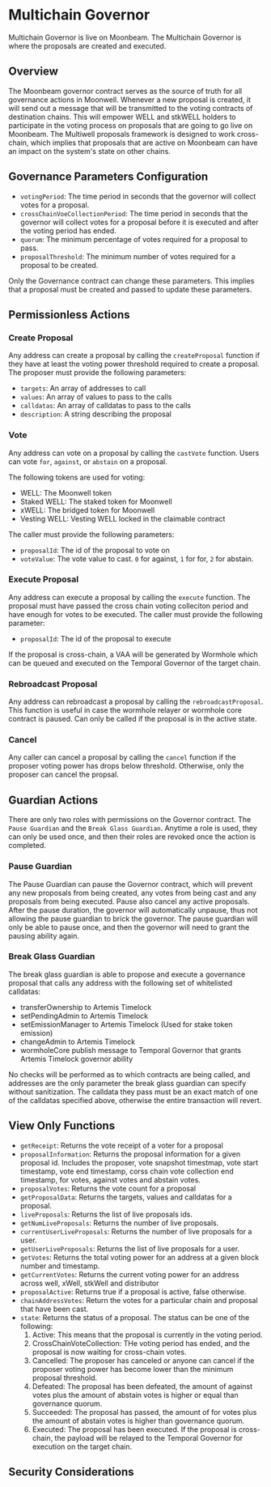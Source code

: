 # Multichain Governor

Multichain Governor is live on Moonbeam. The Multichain Governor is where the
proposals are created and executed.

## Overview

The Moonbeam governor contract serves as the source of truth for all governance
actions in Moonwell. Whenever a new proposal is created, it will send out a
message that will be transmitted to the voting contracts of destination chains.
This will empower WELL and stkWELL holders to participate in the voting process
on proposals that are going to go live on Moonbeam. The Multiwell proposals
framework is designed to work cross-chain, which implies that proposals that are
active on Moonbeam can have an impact on the system's state on other chains.

## Governance Parameters Configuration

- `votingPeriod`: The time period in seconds that the governor will collect
  votes for a proposal.
- `crossChainVoeCollectionPeriod`: The time period in seconds that the governor
  will collect votes for a proposal before it is executed and after the voting
  period has ended.
- `quorum`: The minimum percentage of votes required for a proposal to pass.
- `proposalThreshold`: The minimum number of votes required for a proposal to be
  created.

Only the Governance contract can change these parameters. This implies that a
proposal must be created and passed to update these parameters.

## Permissionless Actions

### Create Proposal

Any address can create a proposal by calling the `createProposal` function if
they have at least the voting power threshold required to create a proposal. The
proposer must provide the following parameters:

- `targets`: An array of addresses to call
- `values`: An array of values to pass to the calls
- `calldatas`: An array of calldatas to pass to the calls
- `description`: A string describing the proposal

### Vote

Any address can vote on a proposal by calling the `castVote` function. Users can
vote `for`, `against`, or `abstain` on a proposal.

The following tokens are used for voting:

- WELL: The Moonwell token
- Staked WELL: The staked token for Moonwell
- xWELL: The bridged token for Moonwell
- Vesting WELL: Vesting WELL locked in the claimable contract

The caller must provide the following parameters:

- `proposalId`: The id of the proposal to vote on
- `voteValue`: The vote value to cast. `0` for against, `1` for for, `2` for
  abstain.

### Execute Proposal

Any address can execute a proposal by calling the `execute` function. The
proposal must have passed the cross chain voting colleciton period and have
enough for votes to be executed. The caller must provide the following
parameter:

- `proposalId`: The id of the proposal to execute

If the proposal is cross-chain, a VAA will be generated by Wormhole which can be
queued and executed on the Temporal Governor of the target chain.

### Rebroadcast Proposal

Any address can rebroadcast a proposal by calling the `rebroadcastProposal`.
This function is useful in case the wormhole relayer or wormhole core contract
is paused. Can only be called if the proposal is in the active state.

### Cancel

Any caller can cancel a proposal by calling the `cancel` function if the
proposer voting power has drops below threshold. Otherwise, only the proposer
can cancel the propsal.

## Guardian Actions

There are only two roles with permissions on the Governor contract. The
`Pause Guardian` and the `Break Glass Guardian`. Anytime a role is used, they
can only be used once, and then their roles are revoked once the action is
completed.

### Pause Guardian

The Pause Guardian can pause the Governor contract, which will prevent any new
proposals from being created, any votes from being cast and any proposals from
being executed. Pause also cancel any active proposals. After the pause
duration, the governor will automatically unpause, thus not allowing the pause
guardian to brick the governor. The pause guardian will only be able to pause
once, and then the governor will need to grant the pausing ability again.

### Break Glass Guardian

The break glass guardian is able to propose and execute a governance proposal
that calls any address with the following set of whitelisted calldatas:

- transferOwnership to Artemis Timelock
- setPendingAdmin to Artemis Timelock
- setEmissionManager to Artemis Timelock (Used for stake token emission)
- changeAdmin to Artemis Timelock
- wormholeCore publish message to Temporal Governor that grants Artemis Timelock
  governor ability

No checks will be performed as to which contracts are being called, and
addresses are the only parameter the break glass guardian can specify without
sanitization. The calldata they pass must be an exact match of one of the
calldatas specified above, otherwise the entire transaction will revert.

## View Only Functions

- `getReceipt`: Returns the vote receipt of a voter for a proposal
- `proposalInformation`: Returns the proposal information for a given proposal
  id. Includes the proposer, vote snapshot timestmap, vote start timestamp, vote
  end timestamp, corss chain vote collection end timestamp, for votes, against
  votes and abstain votes.
- `proposalVotes`: Returns the vote count for a proposal
- `getProposalData`: Returns the targets, values and calldatas for a proposal.
- `liveProposals`: Returns the list of live proposals ids.
- `getNumLiveProposals`: Returns the number of live proposals.
- `currentUserLiveProposals`: Returns the number of live proposals for a user.
- `getUserLiveProposals`: Returns the list of live proposals for a user.
- `getVotes`: Returns the total voting power for an address at a given block
  number and timestamp.
- `getCurrentVotes`: Returns the current voting power for an address across
  well, xWell, stkWell and distributor
- `proposalActive`: Returns true if a proposal is active, false otherwise.
- `chainAddressVotes`: Return the votes for a particular chain and proposal that
  have been cast.
- `state`: Returns the status of a proposal. The status can be one of the
  following:
  1. Active: This means that the proposal is currently in the voting period.
  2. CrossChainVoteCollection: THe voting period has ended, and the proposal is
     now waiting for cross-chain votes.
  3. Cancelled: The proposer has canceled or anyone can cancel if the proposer
     voting power has become lower than the minimum proposal threshold.
  4. Defeated: The proposal has been defeated, the amount of against votes plus
     the amount of abstain votes is higher or equal than governance quorum.
  5. Succeeded: The proposal has passed, the amount of for votes plus the amount
     of abstain votes is higher than governance quorum.
  6. Executed: The proposal has been executed. If the proposal is cross-chain,
     the payload will be relayed to the Temporal Governor for execution on the
     target chain.

## Security Considerations
